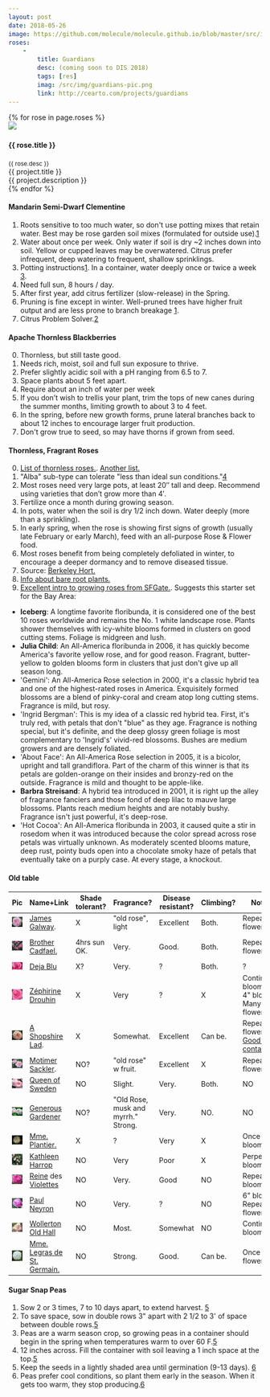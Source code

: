 ```yaml
---
layout: post
date: 2018-05-26
image: https://github.com/molecule/molecule.github.io/blob/master/src/img/roses/thornless-kathleen-harrop.png
roses:
    -
        title: Guardians
        desc: (coming soon to DIS 2018)
        tags: [res]
        imag: /src/img/guardians-pic.png
        link: http://cearto.com/projects/guardians
---
```


<div id='roses'>
{% for rose in page.roses %}
<div class="rose">
  <div class="project-wrapper">
    <img src="{{ rose.imag }}" class="project-image"/>
    <div class="project-info">
        <h4>{{ rose.title }} </h4>
        <small>{{ rose.desc }}</small>
    </div>
  </div>
</div>

<div id="project_details">
    <div id="project_details_title">{{ project.title }}</div>
    <div id="project_details_description">{{ project.description }}</div>
</div>
{% endfor %}
</div>

#### Mandarin Semi-Dwarf Clementine
1. Roots sensitive to too much water, so don't use potting mixes that retain water. Best may be rose garden soil mixes (formulated for outside use).[1]
2. Water about once per week. Only water if soil is dry ~2 inches down into soil. Yellow or cupped leaves may be overwatered. Citrus prefer infrequent, deep watering to frequent, shallow sprinklings.
3. Potting instructions[1]. In a container, water deeply once or twice a week [3].
4. Need full sun, 8 hours / day.
5. After first year, add citrus fertilizer (slow-release) in the Spring.
6. Pruning is fine except in winter. Well-pruned trees have higher fruit output and are less prone to branch breakage [1].
7. Citrus Problem Solver.[2]

#### Apache Thornless Blackberries
0. Thornless, but still taste good.
1. Needs rich, moist, soil and full sun exposure to thrive. 
2. Prefer slightly acidic soil with a pH ranging from 6.5 to 7. 
3. Space plants about 5 feet apart.
4. Require about an inch of water per week
5. If you don’t wish to trellis your plant, trim the tops of new canes during the summer months, limiting growth to about 3 to 4 feet.
6. In the spring, before new growth forms, prune lateral branches back to about 12 inches to encourage larger fruit production.
7. Don't grow true to seed, so may have thorns if grown from seed.

#### Thornless, Fragrant Roses
0. [List of thornless roses.](https://www.heirloomroses.com/info/care/roses/thornless-roses/). [Another list.](https://www.davidaustinroses.com/us/specific-planting-situations/thornless-roses?mode=list)
0. "Alba" sub-type can tolerate "less than ideal sun conditions."[4]
0. Most roses need very large pots, at least 20″ tall and deep. Recommend using varieties that don’t grow more than 4′.
0. Fertilize once a month during growing season.
0. In pots, water when the soil is dry 1/2 inch down. Water deeply (more than a sprinkling).
0. In early spring, when the rose is showing first signs of growth (usually late February or early March), feed with an all-purpose Rose & Flower food. 
0. Most roses benefit from being completely defoliated in winter, to encourage a deeper dormancy and to remove diseased tissue. 
0. Source: [Berkeley Hort.](http://berkeleyhort.com/how-to/how-to-grow-roses/)
0. [Info about bare root plants.](https://www.mercurynews.com/2015/02/18/ask-the-garden-coach-bare-root-season/)
1. [Excellent intro to growing roses from SFGate.](https://www.sfgate.com/homeandgarden/article/Roses-for-beginners-3204687.php). Suggests this starter set for the Bay Area:
- **Iceberg**: A longtime favorite floribunda, it is considered one of the best 10 roses worldwide and remains the No. 1 white landscape rose. Plants shower themselves with icy-white blooms formed in clusters on good cutting stems. Foliage is midgreen and lush.
- **Julia Child**: An All-America floribunda in 2006, it has quickly become America's favorite yellow rose, and for good reason. Fragrant, butter-yellow to golden blooms form in clusters that just don't give up all season long.
- 'Gemini': An All-America Rose selection in 2000, it's a classic hybrid tea and one of the highest-rated roses in America. Exquisitely formed blossoms are a blend of pinky-coral and cream atop long cutting stems. Fragrance is mild, but rosy.
- 'Ingrid Bergman': This is my idea of a classic red hybrid tea. First, it's truly red, with petals that don't "blue" as they age. Fragrance is nothing special, but it's definite, and the deep glossy green foliage is most complementary to 'Ingrid's' vivid-red blossoms. Bushes are medium growers and are densely foliated.
- 'About Face': An All-America Rose selection in 2005, it is a bicolor, upright and tall grandiflora. Part of the charm of this winner is that its petals are golden-orange on their insides and bronzy-red on the outside. Fragrance is mild and thought to be apple-like.
- **Barbra Streisand**: A hybrid tea introduced in 2001, it is right up the alley of fragrance fanciers and those fond of deep lilac to mauve large blossoms. Plants reach medium heights and are notably bushy. Fragrance isn't just powerful, it's deep-rose.
- 'Hot Cocoa': An All-America floribunda in 2003, it caused quite a stir in rosedom when it was introduced because the color spread across rose petals was virtually unknown. As moderately scented blooms mature, deep rust, pointy buds open into a chocolate smoky haze of petals that eventually take on a purply case. At every stage, a knockout.

<h4> Old table </h4>

|Pic|Name+Link|Shade tolerant?|Fragrance?|Disease resistant?|Climbing?|Notes|Feelings.|
|:---|---|---|---|---|---|---|-----------|
|<img src="/src/img/roses/thornless-james-galway.png" alt="James Galway roses"/>|[James](https://www.regannursery.com/rose/James-Galway) [Galway](https://www.davidaustinroses.com/us/james-galway-english-climbing-rose).|X|"old rose", light|Excellent|Both.|Repeat flowering.|Scent?|
|<img src="/src/img/roses/thornless-brother-cadfael.png" alt="Brother Cadfael roses"/>|[Brother](https://www.regannursery.com/rose/Brother-Cadfael) [Cadfael.](https://www.davidaustinroses.com/us/brother-cadfael-shrub-rose)|4hrs sun OK.|Very.|Good.|Both.|Repeat flowering.|Ideal for pots. Scent?|
|<img src="/src/img/roses/thornless-deja-blu.png" alt="Deja Blu roses"/>|[Deja Blu](https://www.regannursery.com/rose/Deja-Blu)|X?|Very.|?|Both.|?|Scent?|
|<img src="/src/img/roses/thornless-zephirine-drouhin.png" alt="Zephirine Douhin roses"/>|[Zéphirine Drouhin](https://www.heirloomroses.com/zephirine-drouhin.html)|X|Very|?|X|Continual blooming. 4" blooms. Many flowers.|Scent?|
|<img src="/src/img/roses/thornless-a-shropshire-lad.png" alt="A Shropshire Lad roses"/>|[A Shopshire Lad](https://www.heirloomroses.com/a-shropshire-lad.html).|X|Somewhat.|Excellent|Can be.|Repeat flowering. [Good in containers!](https://www.davidaustinroses.com/us/a-shropshire-lad-shrub-rose)|Eh.|
|<img src="/src/img/roses/thornless-mortimer-sackler.png" alt="Morimer Sackler roses"/>|[Motimer Sackler](https://www.davidaustinroses.com/us/mortimer-sackler-english-climbing-rose).|NO?|"old rose" w fruit.|Excellent|X|Repeat flowering.|
|<img src="/src/img/roses/thornless-queen-of-sweden.png" alt="Queen of Sweden roses"/>|[Queen of Sweden](https://www.regannursery.com/rose/Queen-of-Sweden)|NO|Slight.|Very.|Both.|NO|Scent?|
|<img src="/src/img/roses/thornless-generous-gardener.png" alt="Generous Gardener roses"/>|[Generous Gardener](https://www.regannursery.com/rose/The-Generous-Gardener)|NO?|"Old Rose, musk and myrrh." Strong.|Very.|NO.|NO|Scent?|
|<img src="/src/img/roses/thornless-mme-plantier.png" alt="Mme. Plantier roses"/>|[Mme. Plantier.](https://www.roguevalleyroses.com/rose/mme-plantier)|X|?|Very|X|Once blooming.|Shape :(|
|<img src="/src/img/roses/thornless-kathleen-harrop.png" alt="Kathleen Harrop roses"/>|[Kathleen Harrop](https://www.davidaustinroses.com/eu/kathleen-harrop)|NO|Very|Poor|X|Perpetual blooming.|<Zephirine Douhin.|
|<img src="/src/img/roses/thornless-reine-des-violettes.png" alt="Reine des Violettes roses"/>|[Reine](https://www.davidaustinroses.com/us/reine-des-violettes-old-rose) des [Violettes](https://www.heirloomroses.com/reine-des-violettes.html)|NO|Very.|Good|NO|Repeat blooming.|Scent?|
|<img src="/src/img/roses/thornless-paul-neyron.png" alt="Paul Neyron roses"/>|[Paul Neyron](https://www.heirloomroses.com/roses/old-garden-roses/hybrid-perpetuals/paul-neyron.html)|NO|Very.|?|NO|6" blooms. Repeat flowering.|Scent?|
|<img src="/src/img/roses/thornless-wollerton-old-hall.png" alt="Wollerton Old Hall roses"/>|[Wollerton Old Hall](https://www.heirloomroses.com/wollerton-old-hall.html)|NO|Most.|Somewhat|NO|Continual blooming.|
|<img src="/src/img/roses/thornless-mme-legras-de-st-germain.png" alt="Mme. Le Gras de St. Germain roses"/>|[Mme. Legras de St. Germain.](https://www.davidaustinroses.com/eu/mme-legras-de-st-germain)|NO|Strong.|Good.|Can be.|Once flowering.|Shape :(|

#### Sugar Snap Peas
1. Sow 2 or 3 times, 7 to 10 days apart, to extend harvest. [5]
2. To save space, sow in double rows 3" apart with 2 1/2 to 3' of space between double rows.[5]
3. Peas are a warm season crop, so growing peas in a container should begin in the spring when temperatures warm to over 60 F.[5]
4. 12 inches across. Fill the container with soil leaving a 1 inch space at the top.[5]
5. Keep the seeds in a lightly shaded area until germination (9-13 days). [6]
6. Peas prefer cool conditions, so plant them early in the season. When it gets too warm, they stop producing.[6]

[1]:https://www.fourwindsgrowers.com/tips-and-advice/growing-dwarf-citrus/in-containers.html
[2]:https://www.fourwindsgrowers.com/tips-and-advice/problem-solver.html
[3]:https://www.fourwindsgrowers.com/growing-essentials/watering-guidelines.html
[4]:https://hedgerowrose.com/rose-gardening/2012/09/06/growing-madame-plantier-or-the-brides-rose/
[5]:https://www.gardeningknowhow.com/edible/vegetables/peas/grow-peas-in-containers.htm
[6]: https://www.thespruce.com/growing-peas-in-container-gardens-848242
